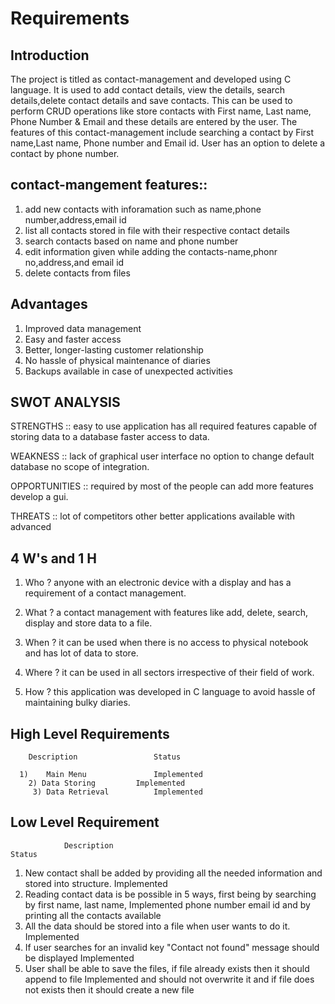 # Requirements
## Introduction

The project is titled as contact-management and developed using C language. It is used to add contact details, view the details, search details,delete contact details and save contacts. This can be used to perform CRUD operations like store contacts with First name, Last name, Phone Number & Email and these details are entered by the user. The features of this contact-management include searching a contact by First name,Last name, Phone number and Email id. User has an option to delete a contact by phone number.



## contact-mangement features::

1) add new contacts with inforamation such as name,phone number,address,email id
2) list all contacts stored in file with their respective contact details
3) search contacts based on name and phone number
4) edit information given while adding the contacts-name,phonr no,address,and email id
5) delete contacts from files


## Advantages

1) Improved data management
2) Easy and faster access
3) Better, longer-lasting customer relationship
4) No hassle of physical maintenance of diaries
5) Backups available in case of unexpected activities

## SWOT ANALYSIS

STRENGTHS ::
easy to use application has all required features capable of storing data to a database faster access to data.

WEAKNESS ::
lack of graphical user interface no option to change default database no scope of integration.

OPPORTUNITIES ::
required by most of the people can add more features develop a gui.

THREATS ::
lot of competitors other better applications available with advanced


## 4 W's and 1 H

 1) Who ?
   anyone with an electronic device with a display and has a requirement of a contact management.

 2) What ?
     a contact management with features like add, delete, search, display and store data to a file.

 3) When ?
     it can be used when there is no access to physical notebook and has lot of data to store.

 4) Where ?
      it can be used in all sectors irrespective of their field of work.

 5) How ?
      this application was developed in C language to avoid hassle of maintaining bulky diaries.
      
      
   
 ##  High Level Requirements
 
     	Description             	Status
          
      1)	Main Menu           	Implemented
     	2) Data Storing        	Implemented
	     3) Data Retrieval      	Implemented

## Low Level Requirement

                Description                                                                                                        Status                                                                                                
1) New contact shall be added by providing all the needed information and stored into structure.	                                	Implemented
2)	Reading contact data is be possible in 5 ways, first being by searching by first name, last name,                             	Implemented
	 phone number email id and by printing all the contacts available		
3)	All the data should be stored into a file when user wants to do it.	                                                          	Implemented
4)	If user searches for an invalid key "Contact not found" message should be displayed                                           	Implemented
5)	User shall be able to save the files, if file already exists then it should append to file                                    	Implemented
	 and should not overwrite it and if file does not exists then it should create a new file














